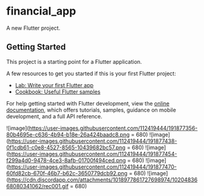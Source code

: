 # financial_app

A new Flutter project.

## Getting Started

This project is a starting point for a Flutter application.

A few resources to get you started if this is your first Flutter project:

- [Lab: Write your first Flutter app](https://docs.flutter.dev/get-started/codelab)
- [Cookbook: Useful Flutter samples](https://docs.flutter.dev/cookbook)

For help getting started with Flutter development, view the
[online documentation](https://docs.flutter.dev/), which offers tutorials,
samples, guidance on mobile development, and a full API reference.


![image](https://user-images.githubusercontent.com/112419444/191877356-80b4695e-c636-4b94-b18e-26a424baadc8.png = 680)
![image](https://user-images.githubusercontent.com/112419444/191877438-0f1cdb61-c0e8-4527-8565-10439682bc57.png = 680)
![image](https://user-images.githubusercontent.com/112419444/191877454-f299a4d0-9478-4ce3-8afb-01700f494ced.png = 680)
![image](https://user-images.githubusercontent.com/112419444/191877470-60fd82cb-670f-46b7-b62c-3650779dcb92.png = 680)
![image](https://cdn.discordapp.com/attachments/1018977861727698974/1020483668080341062/rec001.gif = 680)
